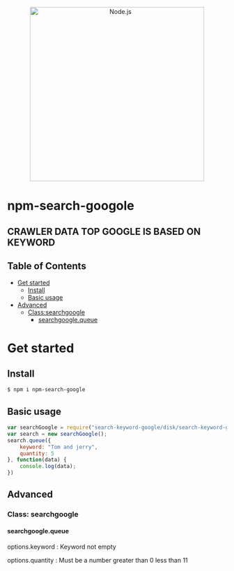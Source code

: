<p align="center">
  <a href="https://github.com/Phuc99bd/npm-search-googole/">
    <img alt="Node.js" src="https://raw.githubusercontent.com/bda-research/node-crawler/master/crawler_primary.png" width="400"/>
  </a>
</p>


# npm-search-googole

## CRAWLER DATA TOP GOOGLE IS BASED ON KEYWORD

## Table of Contents

- [Get started](#get-started)
  * [Install](#install)
  * [Basic usage](#basic-usage)
- [Advanced]("#advanced)
  * [Class:searchgoogle](#classsearchgoogle)
    + [searchgoogle.queue](#searchgooglequeue)

# Get started

## Install

```sh
$ npm i npm-search-google
```

## Basic usage
```js
var searchGoogle = require("search-keyword-google/disk/search-keyword-google");
var search = new searchGoogle();
search.queue({
    keyword: "Tom and jerry",
    quantity: 5
}, function(data) {
    console.log(data);
})
```
## Advanced

### Class: searchgoogle

#### searchgoogle.queue

options.keyword : Keyword not empty

options.quantity : Must be a number greater than 0 less than 11
